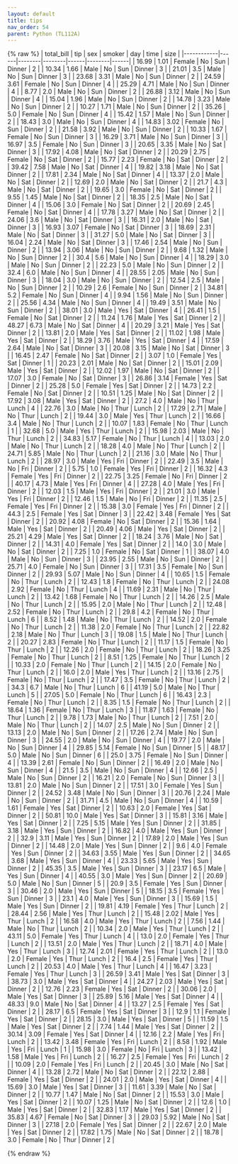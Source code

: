 ```yaml
---
layout: default
title: tips
nav_order: 54
parent: Python (TL112A)
---
```

{% raw %}
| total_bill | tip  | sex    | smoker | day  | time   | size |
|------------|------|--------|--------|------|--------|------|
| 16.99      | 1.01 | Female | No     | Sun  | Dinner | 2    |
| 10.34      | 1.66 | Male   | No     | Sun  | Dinner | 3    |
| 21.01      | 3.5  | Male   | No     | Sun  | Dinner | 3    |
| 23.68      | 3.31 | Male   | No     | Sun  | Dinner | 2    |
| 24.59      | 3.61 | Female | No     | Sun  | Dinner | 4    |
| 25.29      | 4.71 | Male   | No     | Sun  | Dinner | 4    |
| 8.77       | 2.0  | Male   | No     | Sun  | Dinner | 2    |
| 26.88      | 3.12 | Male   | No     | Sun  | Dinner | 4    |
| 15.04      | 1.96 | Male   | No     | Sun  | Dinner | 2    |
| 14.78      | 3.23 | Male   | No     | Sun  | Dinner | 2    |
| 10.27      | 1.71 | Male   | No     | Sun  | Dinner | 2    |
| 35.26      | 5.0  | Female | No     | Sun  | Dinner | 4    |
| 15.42      | 1.57 | Male   | No     | Sun  | Dinner | 2    |
| 18.43      | 3.0  | Male   | No     | Sun  | Dinner | 4    |
| 14.83      | 3.02 | Female | No     | Sun  | Dinner | 2    |
| 21.58      | 3.92 | Male   | No     | Sun  | Dinner | 2    |
| 10.33      | 1.67 | Female | No     | Sun  | Dinner | 3    |
| 16.29      | 3.71 | Male   | No     | Sun  | Dinner | 3    |
| 16.97      | 3.5  | Female | No     | Sun  | Dinner | 3    |
| 20.65      | 3.35 | Male   | No     | Sat  | Dinner | 3    |
| 17.92      | 4.08 | Male   | No     | Sat  | Dinner | 2    |
| 20.29      | 2.75 | Female | No     | Sat  | Dinner | 2    |
| 15.77      | 2.23 | Female | No     | Sat  | Dinner | 2    |
| 39.42      | 7.58 | Male   | No     | Sat  | Dinner | 4    |
| 19.82      | 3.18 | Male   | No     | Sat  | Dinner | 2    |
| 17.81      | 2.34 | Male   | No     | Sat  | Dinner | 4    |
| 13.37      | 2.0  | Male   | No     | Sat  | Dinner | 2    |
| 12.69      | 2.0  | Male   | No     | Sat  | Dinner | 2    |
| 21.7       | 4.3  | Male   | No     | Sat  | Dinner | 2    |
| 19.65      | 3.0  | Female | No     | Sat  | Dinner | 2    |
| 9.55       | 1.45 | Male   | No     | Sat  | Dinner | 2    |
| 18.35      | 2.5  | Male   | No     | Sat  | Dinner | 4    |
| 15.06      | 3.0  | Female | No     | Sat  | Dinner | 2    |
| 20.69      | 2.45 | Female | No     | Sat  | Dinner | 4    |
| 17.78      | 3.27 | Male   | No     | Sat  | Dinner | 2    |
| 24.06      | 3.6  | Male   | No     | Sat  | Dinner | 3    |
| 16.31      | 2.0  | Male   | No     | Sat  | Dinner | 3    |
| 16.93      | 3.07 | Female | No     | Sat  | Dinner | 3    |
| 18.69      | 2.31 | Male   | No     | Sat  | Dinner | 3    |
| 31.27      | 5.0  | Male   | No     | Sat  | Dinner | 3    |
| 16.04      | 2.24 | Male   | No     | Sat  | Dinner | 3    |
| 17.46      | 2.54 | Male   | No     | Sun  | Dinner | 2    |
| 13.94      | 3.06 | Male   | No     | Sun  | Dinner | 2    |
| 9.68       | 1.32 | Male   | No     | Sun  | Dinner | 2    |
| 30.4       | 5.6  | Male   | No     | Sun  | Dinner | 4    |
| 18.29      | 3.0  | Male   | No     | Sun  | Dinner | 2    |
| 22.23      | 5.0  | Male   | No     | Sun  | Dinner | 2    |
| 32.4       | 6.0  | Male   | No     | Sun  | Dinner | 4    |
| 28.55      | 2.05 | Male   | No     | Sun  | Dinner | 3    |
| 18.04      | 3.0  | Male   | No     | Sun  | Dinner | 2    |
| 12.54      | 2.5  | Male   | No     | Sun  | Dinner | 2    |
| 10.29      | 2.6  | Female | No     | Sun  | Dinner | 2    |
| 34.81      | 5.2  | Female | No     | Sun  | Dinner | 4    |
| 9.94       | 1.56 | Male   | No     | Sun  | Dinner | 2    |
| 25.56      | 4.34 | Male   | No     | Sun  | Dinner | 4    |
| 19.49      | 3.51 | Male   | No     | Sun  | Dinner | 2    |
| 38.01      | 3.0  | Male   | Yes    | Sat  | Dinner | 4    |
| 26.41      | 1.5  | Female | No     | Sat  | Dinner | 2    |
| 11.24      | 1.76 | Male   | Yes    | Sat  | Dinner | 2    |
| 48.27      | 6.73 | Male   | No     | Sat  | Dinner | 4    |
| 20.29      | 3.21 | Male   | Yes    | Sat  | Dinner | 2    |
| 13.81      | 2.0  | Male   | Yes    | Sat  | Dinner | 2    |
| 11.02      | 1.98 | Male   | Yes    | Sat  | Dinner | 2    |
| 18.29      | 3.76 | Male   | Yes    | Sat  | Dinner | 4    |
| 17.59      | 2.64 | Male   | No     | Sat  | Dinner | 3    |
| 20.08      | 3.15 | Male   | No     | Sat  | Dinner | 3    |
| 16.45      | 2.47 | Female | No     | Sat  | Dinner | 2    |
| 3.07       | 1.0  | Female | Yes    | Sat  | Dinner | 1    |
| 20.23      | 2.01 | Male   | No     | Sat  | Dinner | 2    |
| 15.01      | 2.09 | Male   | Yes    | Sat  | Dinner | 2    |
| 12.02      | 1.97 | Male   | No     | Sat  | Dinner | 2    |
| 17.07      | 3.0  | Female | No     | Sat  | Dinner | 3    |
| 26.86      | 3.14 | Female | Yes    | Sat  | Dinner | 2    |
| 25.28      | 5.0  | Female | Yes    | Sat  | Dinner | 2    |
| 14.73      | 2.2  | Female | No     | Sat  | Dinner | 2    |
| 10.51      | 1.25 | Male   | No     | Sat  | Dinner | 2    |
| 17.92      | 3.08 | Male   | Yes    | Sat  | Dinner | 2    |
| 27.2       | 4.0  | Male   | No     | Thur | Lunch  | 4    |
| 22.76      | 3.0  | Male   | No     | Thur | Lunch  | 2    |
| 17.29      | 2.71 | Male   | No     | Thur | Lunch  | 2    |
| 19.44      | 3.0  | Male   | Yes    | Thur | Lunch  | 2    |
| 16.66      | 3.4  | Male   | No     | Thur | Lunch  | 2    |
| 10.07      | 1.83 | Female | No     | Thur | Lunch  | 1    |
| 32.68      | 5.0  | Male   | Yes    | Thur | Lunch  | 2    |
| 15.98      | 2.03 | Male   | No     | Thur | Lunch  | 2    |
| 34.83      | 5.17 | Female | No     | Thur | Lunch  | 4    |
| 13.03      | 2.0  | Male   | No     | Thur | Lunch  | 2    |
| 18.28      | 4.0  | Male   | No     | Thur | Lunch  | 2    |
| 24.71      | 5.85 | Male   | No     | Thur | Lunch  | 2    |
| 21.16      | 3.0  | Male   | No     | Thur | Lunch  | 2    |
| 28.97      | 3.0  | Male   | Yes    | Fri  | Dinner | 2    |
| 22.49      | 3.5  | Male   | No     | Fri  | Dinner | 2    |
| 5.75       | 1.0  | Female | Yes    | Fri  | Dinner | 2    |
| 16.32      | 4.3  | Female | Yes    | Fri  | Dinner | 2    |
| 22.75      | 3.25 | Female | No     | Fri  | Dinner | 2    |
| 40.17      | 4.73 | Male   | Yes    | Fri  | Dinner | 4    |
| 27.28      | 4.0  | Male   | Yes    | Fri  | Dinner | 2    |
| 12.03      | 1.5  | Male   | Yes    | Fri  | Dinner | 2    |
| 21.01      | 3.0  | Male   | Yes    | Fri  | Dinner | 2    |
| 12.46      | 1.5  | Male   | No     | Fri  | Dinner | 2    |
| 11.35      | 2.5  | Female | Yes    | Fri  | Dinner | 2    |
| 15.38      | 3.0  | Female | Yes    | Fri  | Dinner | 2    |
| 44.3       | 2.5  | Female | Yes    | Sat  | Dinner | 3    |
| 22.42      | 3.48 | Female | Yes    | Sat  | Dinner | 2    |
| 20.92      | 4.08 | Female | No     | Sat  | Dinner | 2    |
| 15.36      | 1.64 | Male   | Yes    | Sat  | Dinner | 2    |
| 20.49      | 4.06 | Male   | Yes    | Sat  | Dinner | 2    |
| 25.21      | 4.29 | Male   | Yes    | Sat  | Dinner | 2    |
| 18.24      | 3.76 | Male   | No     | Sat  | Dinner | 2    |
| 14.31      | 4.0  | Female | Yes    | Sat  | Dinner | 2    |
| 14.0       | 3.0  | Male   | No     | Sat  | Dinner | 2    |
| 7.25       | 1.0  | Female | No     | Sat  | Dinner | 1    |
| 38.07      | 4.0  | Male   | No     | Sun  | Dinner | 3    |
| 23.95      | 2.55 | Male   | No     | Sun  | Dinner | 2    |
| 25.71      | 4.0  | Female | No     | Sun  | Dinner | 3    |
| 17.31      | 3.5  | Female | No     | Sun  | Dinner | 2    |
| 29.93      | 5.07 | Male   | No     | Sun  | Dinner | 4    |
| 10.65      | 1.5  | Female | No     | Thur | Lunch  | 2    |
| 12.43      | 1.8  | Female | No     | Thur | Lunch  | 2    |
| 24.08      | 2.92 | Female | No     | Thur | Lunch  | 4    |
| 11.69      | 2.31 | Male   | No     | Thur | Lunch  | 2    |
| 13.42      | 1.68 | Female | No     | Thur | Lunch  | 2    |
| 14.26      | 2.5  | Male   | No     | Thur | Lunch  | 2    |
| 15.95      | 2.0  | Male   | No     | Thur | Lunch  | 2    |
| 12.48      | 2.52 | Female | No     | Thur | Lunch  | 2    |
| 29.8       | 4.2  | Female | No     | Thur | Lunch  | 6    |
| 8.52       | 1.48 | Male   | No     | Thur | Lunch  | 2    |
| 14.52      | 2.0  | Female | No     | Thur | Lunch  | 2    |
| 11.38      | 2.0  | Female | No     | Thur | Lunch  | 2    |
| 22.82      | 2.18 | Male   | No     | Thur | Lunch  | 3    |
| 19.08      | 1.5  | Male   | No     | Thur | Lunch  | 2    |
| 20.27      | 2.83 | Female | No     | Thur | Lunch  | 2    |
| 11.17      | 1.5  | Female | No     | Thur | Lunch  | 2    |
| 12.26      | 2.0  | Female | No     | Thur | Lunch  | 2    |
| 18.26      | 3.25 | Female | No     | Thur | Lunch  | 2    |
| 8.51       | 1.25 | Female | No     | Thur | Lunch  | 2    |
| 10.33      | 2.0  | Female | No     | Thur | Lunch  | 2    |
| 14.15      | 2.0  | Female | No     | Thur | Lunch  | 2    |
| 16.0       | 2.0  | Male   | Yes    | Thur | Lunch  | 2    |
| 13.16      | 2.75 | Female | No     | Thur | Lunch  | 2    |
| 17.47      | 3.5  | Female | No     | Thur | Lunch  | 2    |
| 34.3       | 6.7  | Male   | No     | Thur | Lunch  | 6    |
| 41.19      | 5.0  | Male   | No     | Thur | Lunch  | 5    |
| 27.05      | 5.0  | Female | No     | Thur | Lunch  | 6    |
| 16.43      | 2.3  | Female | No     | Thur | Lunch  | 2    |
| 8.35       | 1.5  | Female | No     | Thur | Lunch  | 2    |
| 18.64      | 1.36 | Female | No     | Thur | Lunch  | 3    |
| 11.87      | 1.63 | Female | No     | Thur | Lunch  | 2    |
| 9.78       | 1.73 | Male   | No     | Thur | Lunch  | 2    |
| 7.51       | 2.0  | Male   | No     | Thur | Lunch  | 2    |
| 14.07      | 2.5  | Male   | No     | Sun  | Dinner | 2    |
| 13.13      | 2.0  | Male   | No     | Sun  | Dinner | 2    |
| 17.26      | 2.74 | Male   | No     | Sun  | Dinner | 3    |
| 24.55      | 2.0  | Male   | No     | Sun  | Dinner | 4    |
| 19.77      | 2.0  | Male   | No     | Sun  | Dinner | 4    |
| 29.85      | 5.14 | Female | No     | Sun  | Dinner | 5    |
| 48.17      | 5.0  | Male   | No     | Sun  | Dinner | 6    |
| 25.0       | 3.75 | Female | No     | Sun  | Dinner | 4    |
| 13.39      | 2.61 | Female | No     | Sun  | Dinner | 2    |
| 16.49      | 2.0  | Male   | No     | Sun  | Dinner | 4    |
| 21.5       | 3.5  | Male   | No     | Sun  | Dinner | 4    |
| 12.66      | 2.5  | Male   | No     | Sun  | Dinner | 2    |
| 16.21      | 2.0  | Female | No     | Sun  | Dinner | 3    |
| 13.81      | 2.0  | Male   | No     | Sun  | Dinner | 2    |
| 17.51      | 3.0  | Female | Yes    | Sun  | Dinner | 2    |
| 24.52      | 3.48 | Male   | No     | Sun  | Dinner | 3    |
| 20.76      | 2.24 | Male   | No     | Sun  | Dinner | 2    |
| 31.71      | 4.5  | Male   | No     | Sun  | Dinner | 4    |
| 10.59      | 1.61 | Female | Yes    | Sat  | Dinner | 2    |
| 10.63      | 2.0  | Female | Yes    | Sat  | Dinner | 2    |
| 50.81      | 10.0 | Male   | Yes    | Sat  | Dinner | 3    |
| 15.81      | 3.16 | Male   | Yes    | Sat  | Dinner | 2    |
| 7.25       | 5.15 | Male   | Yes    | Sun  | Dinner | 2    |
| 31.85      | 3.18 | Male   | Yes    | Sun  | Dinner | 2    |
| 16.82      | 4.0  | Male   | Yes    | Sun  | Dinner | 2    |
| 32.9       | 3.11 | Male   | Yes    | Sun  | Dinner | 2    |
| 17.89      | 2.0  | Male   | Yes    | Sun  | Dinner | 2    |
| 14.48      | 2.0  | Male   | Yes    | Sun  | Dinner | 2    |
| 9.6        | 4.0  | Female | Yes    | Sun  | Dinner | 2    |
| 34.63      | 3.55 | Male   | Yes    | Sun  | Dinner | 2    |
| 34.65      | 3.68 | Male   | Yes    | Sun  | Dinner | 4    |
| 23.33      | 5.65 | Male   | Yes    | Sun  | Dinner | 2    |
| 45.35      | 3.5  | Male   | Yes    | Sun  | Dinner | 3    |
| 23.17      | 6.5  | Male   | Yes    | Sun  | Dinner | 4    |
| 40.55      | 3.0  | Male   | Yes    | Sun  | Dinner | 2    |
| 20.69      | 5.0  | Male   | No     | Sun  | Dinner | 5    |
| 20.9       | 3.5  | Female | Yes    | Sun  | Dinner | 3    |
| 30.46      | 2.0  | Male   | Yes    | Sun  | Dinner | 5    |
| 18.15      | 3.5  | Female | Yes    | Sun  | Dinner | 3    |
| 23.1       | 4.0  | Male   | Yes    | Sun  | Dinner | 3    |
| 15.69      | 1.5  | Male   | Yes    | Sun  | Dinner | 2    |
| 19.81      | 4.19 | Female | Yes    | Thur | Lunch  | 2    |
| 28.44      | 2.56 | Male   | Yes    | Thur | Lunch  | 2    |
| 15.48      | 2.02 | Male   | Yes    | Thur | Lunch  | 2    |
| 16.58      | 4.0  | Male   | Yes    | Thur | Lunch  | 2    |
| 7.56       | 1.44 | Male   | No     | Thur | Lunch  | 2    |
| 10.34      | 2.0  | Male   | Yes    | Thur | Lunch  | 2    |
| 43.11      | 5.0  | Female | Yes    | Thur | Lunch  | 4    |
| 13.0       | 2.0  | Female | Yes    | Thur | Lunch  | 2    |
| 13.51      | 2.0  | Male   | Yes    | Thur | Lunch  | 2    |
| 18.71      | 4.0  | Male   | Yes    | Thur | Lunch  | 3    |
| 12.74      | 2.01 | Female | Yes    | Thur | Lunch  | 2    |
| 13.0       | 2.0  | Female | Yes    | Thur | Lunch  | 2    |
| 16.4       | 2.5  | Female | Yes    | Thur | Lunch  | 2    |
| 20.53      | 4.0  | Male   | Yes    | Thur | Lunch  | 4    |
| 16.47      | 3.23 | Female | Yes    | Thur | Lunch  | 3    |
| 26.59      | 3.41 | Male   | Yes    | Sat  | Dinner | 3    |
| 38.73      | 3.0  | Male   | Yes    | Sat  | Dinner | 4    |
| 24.27      | 2.03 | Male   | Yes    | Sat  | Dinner | 2    |
| 12.76      | 2.23 | Female | Yes    | Sat  | Dinner | 2    |
| 30.06      | 2.0  | Male   | Yes    | Sat  | Dinner | 3    |
| 25.89      | 5.16 | Male   | Yes    | Sat  | Dinner | 4    |
| 48.33      | 9.0  | Male   | No     | Sat  | Dinner | 4    |
| 13.27      | 2.5  | Female | Yes    | Sat  | Dinner | 2    |
| 28.17      | 6.5  | Female | Yes    | Sat  | Dinner | 3    |
| 12.9       | 1.1  | Female | Yes    | Sat  | Dinner | 2    |
| 28.15      | 3.0  | Male   | Yes    | Sat  | Dinner | 5    |
| 11.59      | 1.5  | Male   | Yes    | Sat  | Dinner | 2    |
| 7.74       | 1.44 | Male   | Yes    | Sat  | Dinner | 2    |
| 30.14      | 3.09 | Female | Yes    | Sat  | Dinner | 4    |
| 12.16      | 2.2  | Male   | Yes    | Fri  | Lunch  | 2    |
| 13.42      | 3.48 | Female | Yes    | Fri  | Lunch  | 2    |
| 8.58       | 1.92 | Male   | Yes    | Fri  | Lunch  | 1    |
| 15.98      | 3.0  | Female | No     | Fri  | Lunch  | 3    |
| 13.42      | 1.58 | Male   | Yes    | Fri  | Lunch  | 2    |
| 16.27      | 2.5  | Female | Yes    | Fri  | Lunch  | 2    |
| 10.09      | 2.0  | Female | Yes    | Fri  | Lunch  | 2    |
| 20.45      | 3.0  | Male   | No     | Sat  | Dinner | 4    |
| 13.28      | 2.72 | Male   | No     | Sat  | Dinner | 2    |
| 22.12      | 2.88 | Female | Yes    | Sat  | Dinner | 2    |
| 24.01      | 2.0  | Male   | Yes    | Sat  | Dinner | 4    |
| 15.69      | 3.0  | Male   | Yes    | Sat  | Dinner | 3    |
| 11.61      | 3.39 | Male   | No     | Sat  | Dinner | 2    |
| 10.77      | 1.47 | Male   | No     | Sat  | Dinner | 2    |
| 15.53      | 3.0  | Male   | Yes    | Sat  | Dinner | 2    |
| 10.07      | 1.25 | Male   | No     | Sat  | Dinner | 2    |
| 12.6       | 1.0  | Male   | Yes    | Sat  | Dinner | 2    |
| 32.83      | 1.17 | Male   | Yes    | Sat  | Dinner | 2    |
| 35.83      | 4.67 | Female | No     | Sat  | Dinner | 3    |
| 29.03      | 5.92 | Male   | No     | Sat  | Dinner | 3    |
| 27.18      | 2.0  | Female | Yes    | Sat  | Dinner | 2    |
| 22.67      | 2.0  | Male   | Yes    | Sat  | Dinner | 2    |
| 17.82      | 1.75 | Male   | No     | Sat  | Dinner | 2    |
| 18.78      | 3.0  | Female | No     | Thur | Dinner | 2    |

{% endraw %}